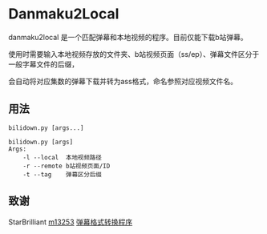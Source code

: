 # Danmaku2Local

danmaku2local 是一个匹配弹幕和本地视频的程序。目前仅能下载b站弹幕。

使用时需要输入本地视频存放的文件夹、b站视频页面（ss/ep）、弹幕文件区分于一般字幕文件的后缀，

会自动将对应集数的弹幕下载并转为ass格式，命名参照对应视频文件名。

## 用法

`bilidown.py [args...]`

```plaintext
bilidown.py [args]
Args:
	-l --local	本地视频路径
	-r --remote	b站视频页面/ID
	-t --tag	弹幕区分后缀
```

## 致谢

StarBrilliant [m13253](https://github.com/m13253) [弹幕格式转换程序](https://github.com/m13253/danmaku2ass)
